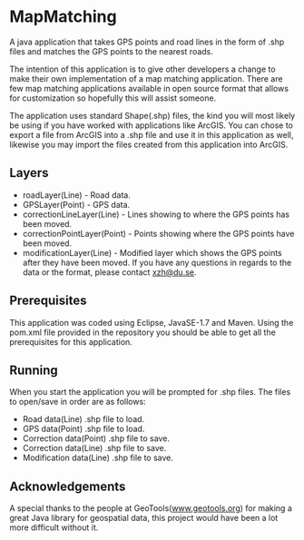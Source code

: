 # MapMatching
A java application that takes GPS points and road lines in the form of .shp files and matches the GPS points to the nearest roads.

The intention of this application is to give other developers a change to make their own implementation of a map matching application. There are few map matching applications available in open source format that allows for customization so hopefully this will assist someone.

The application uses standard Shape(.shp) files, the kind you will most likely be using if you have worked with applications like ArcGIS. You can chose to export a file from ArcGIS into a .shp file and use it in this application as well, likewise you may import the files created from this application into ArcGIS.

Layers
-
* roadLayer(Line) - Road data.
* GPSLayer(Point) - GPS data.
* correctionLineLayer(Line) - Lines showing to where the GPS points has been moved.
* correctionPointLayer(Point) - Points showing where the GPS points have been moved.
* modificationLayer(Line) - Modified layer which shows the GPS points after they have been moved.
If you have any questions in regards to the data or the format, please contact xzh@du.se.

Prerequisites
-
This application was coded using Eclipse, JavaSE-1.7 and Maven. Using the pom.xml file provided in the repository you should be able to get all the prerequisites for this application.

Running
-
When you start the application you will be prompted for .shp files. The files to open/save in order are as follows:
* Road data(Line) .shp file to load.
* GPS data(Point) .shp file to load.
* Correction data(Point) .shp file to save.
* Correction data(Line) .shp file to save.
* Modification data(Line) .shp file to save.

Acknowledgements
-
A special thanks to the people at GeoTools(www.geotools.org) for making a great Java library for geospatial data, this project would have been a lot more difficult without it.
